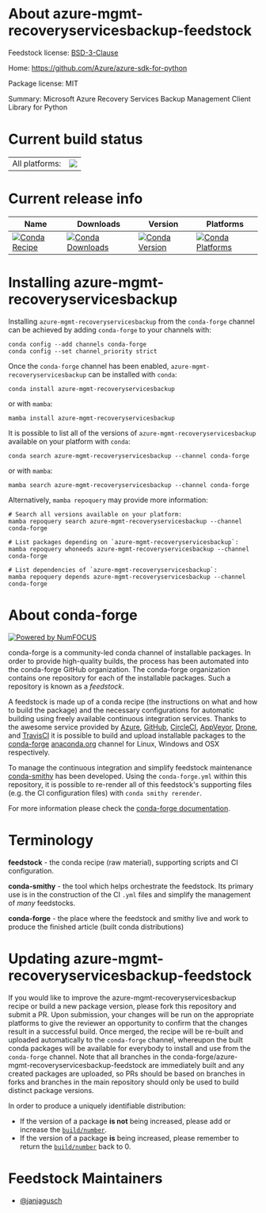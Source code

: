 About azure-mgmt-recoveryservicesbackup-feedstock
=================================================

Feedstock license: [BSD-3-Clause](https://github.com/conda-forge/azure-mgmt-recoveryservicesbackup-feedstock/blob/main/LICENSE.txt)

Home: https://github.com/Azure/azure-sdk-for-python

Package license: MIT

Summary: Microsoft Azure Recovery Services Backup Management Client Library for Python

Current build status
====================


<table><tr><td>All platforms:</td>
    <td>
      <a href="https://dev.azure.com/conda-forge/feedstock-builds/_build/latest?definitionId=25637&branchName=main">
        <img src="https://dev.azure.com/conda-forge/feedstock-builds/_apis/build/status/azure-mgmt-recoveryservicesbackup-feedstock?branchName=main">
      </a>
    </td>
  </tr>
</table>

Current release info
====================

| Name | Downloads | Version | Platforms |
| --- | --- | --- | --- |
| [![Conda Recipe](https://img.shields.io/badge/recipe-azure--mgmt--recoveryservicesbackup-green.svg)](https://anaconda.org/conda-forge/azure-mgmt-recoveryservicesbackup) | [![Conda Downloads](https://img.shields.io/conda/dn/conda-forge/azure-mgmt-recoveryservicesbackup.svg)](https://anaconda.org/conda-forge/azure-mgmt-recoveryservicesbackup) | [![Conda Version](https://img.shields.io/conda/vn/conda-forge/azure-mgmt-recoveryservicesbackup.svg)](https://anaconda.org/conda-forge/azure-mgmt-recoveryservicesbackup) | [![Conda Platforms](https://img.shields.io/conda/pn/conda-forge/azure-mgmt-recoveryservicesbackup.svg)](https://anaconda.org/conda-forge/azure-mgmt-recoveryservicesbackup) |

Installing azure-mgmt-recoveryservicesbackup
============================================

Installing `azure-mgmt-recoveryservicesbackup` from the `conda-forge` channel can be achieved by adding `conda-forge` to your channels with:

```
conda config --add channels conda-forge
conda config --set channel_priority strict
```

Once the `conda-forge` channel has been enabled, `azure-mgmt-recoveryservicesbackup` can be installed with `conda`:

```
conda install azure-mgmt-recoveryservicesbackup
```

or with `mamba`:

```
mamba install azure-mgmt-recoveryservicesbackup
```

It is possible to list all of the versions of `azure-mgmt-recoveryservicesbackup` available on your platform with `conda`:

```
conda search azure-mgmt-recoveryservicesbackup --channel conda-forge
```

or with `mamba`:

```
mamba search azure-mgmt-recoveryservicesbackup --channel conda-forge
```

Alternatively, `mamba repoquery` may provide more information:

```
# Search all versions available on your platform:
mamba repoquery search azure-mgmt-recoveryservicesbackup --channel conda-forge

# List packages depending on `azure-mgmt-recoveryservicesbackup`:
mamba repoquery whoneeds azure-mgmt-recoveryservicesbackup --channel conda-forge

# List dependencies of `azure-mgmt-recoveryservicesbackup`:
mamba repoquery depends azure-mgmt-recoveryservicesbackup --channel conda-forge
```


About conda-forge
=================

[![Powered by
NumFOCUS](https://img.shields.io/badge/powered%20by-NumFOCUS-orange.svg?style=flat&colorA=E1523D&colorB=007D8A)](https://numfocus.org)

conda-forge is a community-led conda channel of installable packages.
In order to provide high-quality builds, the process has been automated into the
conda-forge GitHub organization. The conda-forge organization contains one repository
for each of the installable packages. Such a repository is known as a *feedstock*.

A feedstock is made up of a conda recipe (the instructions on what and how to build
the package) and the necessary configurations for automatic building using freely
available continuous integration services. Thanks to the awesome service provided by
[Azure](https://azure.microsoft.com/en-us/services/devops/), [GitHub](https://github.com/),
[CircleCI](https://circleci.com/), [AppVeyor](https://www.appveyor.com/),
[Drone](https://cloud.drone.io/welcome), and [TravisCI](https://travis-ci.com/)
it is possible to build and upload installable packages to the
[conda-forge](https://anaconda.org/conda-forge) [anaconda.org](https://anaconda.org/)
channel for Linux, Windows and OSX respectively.

To manage the continuous integration and simplify feedstock maintenance
[conda-smithy](https://github.com/conda-forge/conda-smithy) has been developed.
Using the ``conda-forge.yml`` within this repository, it is possible to re-render all of
this feedstock's supporting files (e.g. the CI configuration files) with ``conda smithy rerender``.

For more information please check the [conda-forge documentation](https://conda-forge.org/docs/).

Terminology
===========

**feedstock** - the conda recipe (raw material), supporting scripts and CI configuration.

**conda-smithy** - the tool which helps orchestrate the feedstock.
                   Its primary use is in the construction of the CI ``.yml`` files
                   and simplify the management of *many* feedstocks.

**conda-forge** - the place where the feedstock and smithy live and work to
                  produce the finished article (built conda distributions)


Updating azure-mgmt-recoveryservicesbackup-feedstock
====================================================

If you would like to improve the azure-mgmt-recoveryservicesbackup recipe or build a new
package version, please fork this repository and submit a PR. Upon submission,
your changes will be run on the appropriate platforms to give the reviewer an
opportunity to confirm that the changes result in a successful build. Once
merged, the recipe will be re-built and uploaded automatically to the
`conda-forge` channel, whereupon the built conda packages will be available for
everybody to install and use from the `conda-forge` channel.
Note that all branches in the conda-forge/azure-mgmt-recoveryservicesbackup-feedstock are
immediately built and any created packages are uploaded, so PRs should be based
on branches in forks and branches in the main repository should only be used to
build distinct package versions.

In order to produce a uniquely identifiable distribution:
 * If the version of a package **is not** being increased, please add or increase
   the [``build/number``](https://docs.conda.io/projects/conda-build/en/latest/resources/define-metadata.html#build-number-and-string).
 * If the version of a package **is** being increased, please remember to return
   the [``build/number``](https://docs.conda.io/projects/conda-build/en/latest/resources/define-metadata.html#build-number-and-string)
   back to 0.

Feedstock Maintainers
=====================

* [@janjagusch](https://github.com/janjagusch/)

